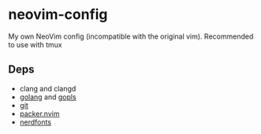 # neovim-config
My own NeoVim config (incompatible with the original vim). Recommended to use with tmux

## Deps
- clang and clangd
- [golang](https://go.dev/) and [gopls](https://github.com/golang/tools/blob/master/gopls/README.md)
- [git](https://git-scm.com/)
- [packer.nvim](https://github.com/wbthomason/packer.nvim)
- [nerdfonts](https://nerdfonts.com)
